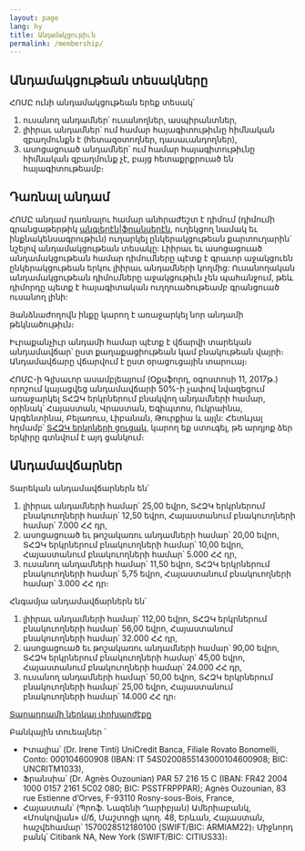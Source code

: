 ```yaml
---
layout: page
lang: hy
title: Անդամակցութիւն
permalink: /membership/
---
```


## Անդամակցութեան տեսակները

ՀՈՄԸ ունի անդամակցութեան երեք տեսակ՝

1. ուսանող անդամներ՝ ուսանողներ, ասպիրանտներ,
2. լիիրաւ անդամներ՝ ում համար հայագիտութիւնը հիմնական զբաղմունքն է (հետազօտողներ, դասաւանդողներ),
3. ասոցացուած անդամներ՝ ում համար հայագիտութիւնը հիմնական զբաղմունք չէ, բայց հետաքրքրուած են հայագիտութեամբ։


## Դառնալ անդամ

ՀՈՄԸ անդամ դառնալու համար անհրաժեշտ է դիմում (դիմումի գրանցաթերթիկ [անգլերէն](/assets/ApplFormAIEAEng.doc)|[ֆրանսերէն](/assets/ApplFormAIEAFr.doc), ուղեկցող նամակ եւ ինքնակենսագրութիւն) ուղարկել ընկերակցութեան քարտուղարին` նշելով անդամակցութեան տեսակը: Լիիրաւ եւ ասոցացուած անդամակցութեան համար դիմումները պէտք է գրաւոր աջակցուեն ընկերակցութեան երկու լիիրաւ անդամների կողմից: Ուսանողական անդամակցութեան դիմումները աջակցութիւն չեն պահանջում, թեև դիմորդը պետք է հայագիտական ուղղուածութեամբ գրանցուած ուսանող լինի:

Յանձնաժողովն ինքը կարող է առաջարկել նոր անդամի թեկնածութիւն։

Իւրաքանչիւր անդամի համար պէտք է վճարվի տարեկան անդամավճար՝ ըստ քաղաքացիութեան կամ բնակութեան վայրի։ Անդամավճարը վճարվում է ըստ օրացուցային տարուայ։

ՀՈՄԸ-ի Գլխաւոր ասամբլեայում (Օքսֆորդ, օգոստոսի 11, 2017թ.) որոշում կայացվեց անդամավճարի 50%-ի չափով նվազեցում առաջարկել ՏՀԶԿ երկրներում բնակվող անդամների համար, օրինակ՝ Հայաստան, Վրաստան, Եգիպտոս, Ուկրաինա, Արգենտինա, Բելառուս, Լիբանան, Թուրքիա և այլն: Հետևյալ հղմամբ՝ [ՏՀԶԿ երկրների ցուցակ](https://www.oecd.org/dac/financing-sustainable-development/development-finance-standards/DAC-List-ODA-Recipients-for-reporting-2021-flows.pdf), կարող եք ստուգել, թե արդյոք ձեր երկիրը գտնվում է այդ ցանկում։ 

## Անդամավճարներ

Տարեկան անդամավճարներն են՝

1. լիիրաւ անդամների համար՝ 25,00 եվրո, ՏՀԶԿ երկրներում բնակուողների համար՝ 12,50 եվրո, Հայաստանում բնակուողների համար՝ 7.000 ՀՀ դր,
2. ասոցացուած եւ թոշակառու անդամների համար՝ 20,00 եվրո, ՏՀԶԿ երկրներում բնակուողների համար՝ 10,00 եվրո, Հայաստանում բնակուողների համար՝ 5.000 ՀՀ դր,
3. ուսանող անդամների համար՝ 11,50 եվրո, ՏՀԶԿ երկրներում բնակուողների համար՝ 5,75 եվրո, Հայաստանում բնակուողների համար՝ 3.000 ՀՀ դր։

Հնգամյա անդամավճարներն են՝

1. լիիրաւ անդամների համար՝ 112,00 եվրո, ՏՀԶԿ երկրներում բնակուողների համար՝ 56,00 եվրո, Հայաստանում բնակուողների համար՝ 32.000 ՀՀ դր,
2. ասոցացուած եւ թոշակառու անդամների համար՝ 90,00 եվրո, ՏՀԶԿ երկրներում բնակուողների համար՝ 45,00 եվրո, Հայաստանում բնակուողների համար՝ 24.000 ՀՀ դր,
3. ուսանող անդամների համար՝ 50,00 եվրո, ՏՀԶԿ երկրներում բնակուողների համար՝ 25,00 եվրո, Հայաստանում բնակուողների համար՝ 14.000 ՀՀ դր։

[Տարադրամի ներկայ փոխարժէքը](https://www.xe.com/fr/)

Բանկային տուեալներ ՝
- Իտալիա՝ (Dr. Irene Tinti) UniCredit Banca, Filiale Rovato Bonomelli, Conto: 000104600908 (IBAN: IT 54S0200855143000104600908; BIC: UNCRITM1033),
- Ֆրանսիա՝ (Dr. Agnès Ouzounian) PAR 57 216 15 C (IBAN: FR42 2004 1000 0157 2161 5C02 080; BIC: PSSTFRPPPAR); Agnès Ouzounian, 83 rue Estienne d’Orves, F-93110 Rosny-sous-Bois, France,
- Հայաստան՝ (Պրոֆ. Նազենի Ղարիբյան) Ամերիաբանկ, «Մոսկովյան» մ/ճ, Մաշտոցի պող. 48, Երևան, Հայաստան, հաշվեհամար՝ 1570028512180100 (SWIFT/BIC: ARMIAM22)։ Միջնորդ բանկ՝ Citibank NA, New York (SWIFT/BIC: CITIUS33)։
